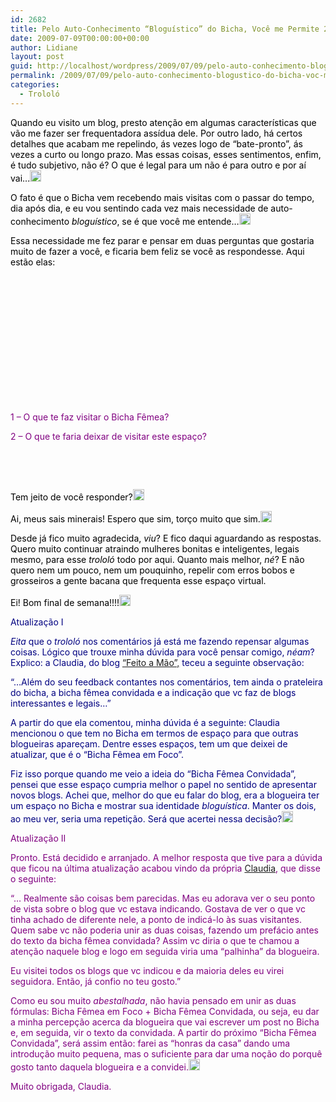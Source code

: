 ```yaml
---
id: 2682
title: Pelo Auto-Conhecimento “Bloguístico” do Bicha, Você me Permite 2 Questões? :o
date: 2009-07-09T00:00:00+00:00
author: Lidiane
layout: post
guid: http://localhost/wordpress/2009/07/09/pelo-auto-conhecimento-blogustico-do-bicha-voc-me-permite-2-questes-o/
permalink: /2009/07/09/pelo-auto-conhecimento-blogustico-do-bicha-voc-me-permite-2-questes-o/
categories:
  - Trololó
---
```

<span style="color: #000000;">Quando eu visito um blog, presto atenção em algumas características que vão me fazer ser frequentadora assídua dele. Por outro lado, há certos detalhes que acabam me repelindo, ás vezes logo de “bate-pronto”, ás vezes a curto ou longo prazo. Mas essas coisas, esses sentimentos, enfim, é tudo subjetivo, não é? O que é legal para um não é para outro e por aí vai…<a href="http://www.trololodemulher.com.br/blog/wp-content/uploads/2009/07/emoticoneyebrow3.gif"><img style="display: inline;" title="EmoticonEyebrow" src="http://www.trololodemulher.com.br/blog/wp-content/uploads/2009/07/emoticoneyebrow_thumb3.gif" alt="EmoticonEyebrow" width="18" height="18" /></a> </span>

<span style="color: #000000;">O fato é que o Bicha vem recebendo mais visitas com o passar do tempo, dia após dia, e eu vou sentindo cada vez mais necessidade de auto-conhecimento <em>bloguístico</em>, se é que você me entende…<a href="http://www.trololodemulher.com.br/blog/wp-content/uploads/2009/07/emoticonhappy7.gif"><img style="display: inline;" title="EmoticonHappy" src="http://www.trololodemulher.com.br/blog/wp-content/uploads/2009/07/emoticonhappy_thumb7.gif" alt="EmoticonHappy" width="18" height="18" /></a> </span>

<span style="color: #000000;">Essa necessidade me fez parar e pensar em duas perguntas que gostaria muito de fazer a você, e ficaria bem feliz se você as respondesse. Aqui estão elas:</span>

<span style="color: #000000;"> </span>

<span style="color: #000000;"> </span>

<span style="color: #000000;"> </span>

<span style="color: #000000;"> </span>

<span style="color: #000000;"> </span>

<span style="color: #000000;"> </span>

<span style="color: #800080;"> </span>

<span style="color: #800080;">1 – O que te faz visitar o Bicha Fêmea?</span>

<span style="color: #800080;">2 – O que te faria deixar de visitar este espaço?</span>

<span style="color: #000000;"> </span>

<span style="color: #000000;"> </span>

<span style="color: #000000;">Tem jeito de você responder?<a href="http://www.trololodemulher.com.br/blog/wp-content/uploads/2009/07/emoticonshy.gif"><img style="display: inline;" title="EmoticonShy" src="http://www.trololodemulher.com.br/blog/wp-content/uploads/2009/07/emoticonshy_thumb.gif" alt="EmoticonShy" width="18" height="18" /></a> </span>

<span style="color: #000000;">Ai, meus sais minerais! Espero que sim, torço muito que sim.<a href="http://www.trololodemulher.com.br/blog/wp-content/uploads/2009/07/emoticonconfused2.gif"><img style="display: inline;" title="EmoticonConfused" src="http://www.trololodemulher.com.br/blog/wp-content/uploads/2009/07/emoticonconfused_thumb2.gif" alt="EmoticonConfused" width="18" height="18" /></a> </span>

<span style="color: #000000;">Desde já fico muito agradecida, <em>viu</em>? E fico daqui aguardando as respostas. Quero muito continuar atraindo mulheres bonitas e inteligentes, legais mesmo, para esse <em>trololó</em> todo por aqui. Quanto mais melhor, <em>né</em>? E não quero nem um pouco, nem um pouquinho, repelir com erros bobos e grosseiros a gente bacana que frequenta esse espaço virtual.</span>

<span style="color: #000000;">Ei! Bom final de semana!!!!<a href="http://www.trololodemulher.com.br/blog/wp-content/uploads/2009/07/emoticonbigsmile5.gif"><img style="display: inline;" title="EmoticonBigSmile" src="http://www.trololodemulher.com.br/blog/wp-content/uploads/2009/07/emoticonbigsmile_thumb5.gif" alt="EmoticonBigSmile" width="18" height="18" /></a> </span>

<span style="color: #000080;">Atualização I</span>

<span style="color: #000080;"><em>Eita</em> que o <em>trololó</em> nos comentários já está me fazendo repensar algumas coisas. Lógico que trouxe minha dúvida para você pensar comigo, <em>néam</em>? Explico: a Claudia, do blog</span> <a href="http://claudinha-feitoamo.blogspot.com/" target="_blank">“Feito a Mão”,</a> <span style="color: #000080;">teceu a seguinte observação:</span>

<span style="color: #000080;">“&#8230;Além do seu feedback contantes nos comentários, tem ainda o prateleira do bicha, a bicha fêmea convidada e a indicação que vc faz de blogs interessantes e legais&#8230;”</span>

<span style="color: #000080;">A partir do que ela comentou, minha dúvida é a seguinte: Claudia mencionou o que tem no Bicha em termos de espaço para que outras blogueiras apareçam. Dentre esses espaços, tem um que deixei de atualizar, que é o “Bicha Fêmea em Foco”. </span>

<span style="color: #000080;">Fiz isso porque quando me veio a ideia do “Bicha Fêmea Convidada”, pensei que esse espaço cumpria melhor o papel no sentido de apresentar novos blogs. Achei que, melhor do que eu falar do blog, era a blogueira ter um espaço no Bicha e mostrar sua identidade <em>bloguística</em>. Manter os dois, ao meu ver, seria uma repetição. Será que acertei nessa decisão?</span>[<img style="display: inline;" title="EmoticonEyebrow" src="http://www.trololodemulher.com.br/blog/wp-content/uploads/2009/07/emoticoneyebrow_thumb4.gif" alt="EmoticonEyebrow" width="18" height="18" />](http://www.trololodemulher.com.br/blog/wp-content/uploads/2009/07/emoticoneyebrow4.gif)

<span style="color: #800080;">Atualização II</span>

<span style="color: #800080;">Pronto. Está decidido e arranjado. A melhor resposta que tive para a dúvida que ficou na última atualização acabou vindo da própria</span> <a href="http://claudinha-feitoamo.blogspot.com/" target="_blank">Claudia</a><span style="color: #800080;">, que disse o seguinte:</span>

<span style="color: #800080;">“… Realmente são coisas bem parecidas. Mas eu adorava ver o seu ponto de vista sobre o blog que vc estava indicando. Gostava de ver o que vc tinha achado de diferente nele, a ponto de indicá-lo às suas visitantes. Quem sabe vc não poderia unir as duas coisas, fazendo um prefácio antes do texto da bicha fêmea convidada? Assim vc diria o que te chamou a atenção naquele blog e logo em seguida viria uma &#8220;palhinha&#8221; da blogueira. </span>

<span style="color: #800080;">Eu visitei todos os blogs que vc indicou e da maioria deles eu virei seguidora. Então, já confio no teu gosto.”</span>

<span style="color: #800080;">Como eu sou muito <em>abestalhada</em>, não havia pensado em unir as duas fórmulas: Bicha Fêmea em Foco + Bicha Fêmea Convidada, ou seja, eu dar a minha percepção acerca da blogueira que vai escrever um post no Bicha e, em seguida, vir o texto da convidada. A partir do próximo “Bicha Fêmea Convidada”, será assim então: farei as “honras da casa” dando uma introdução muito pequena, mas o suficiente para dar uma noção do porquê gosto tanto daquela blogueira e a convidei.<a href="http://www.trololodemulher.com.br/blog/wp-content/uploads/2009/07/emoticonwink6.gif"><img style="display: inline;" title="EmoticonWink" src="http://www.trololodemulher.com.br/blog/wp-content/uploads/2009/07/emoticonwink_thumb6.gif" alt="EmoticonWink" width="18" height="18" /></a> </span>

<span style="color: #800080;">Muito obrigada,</span> <span style="color: #800080;">Claudia.</span>